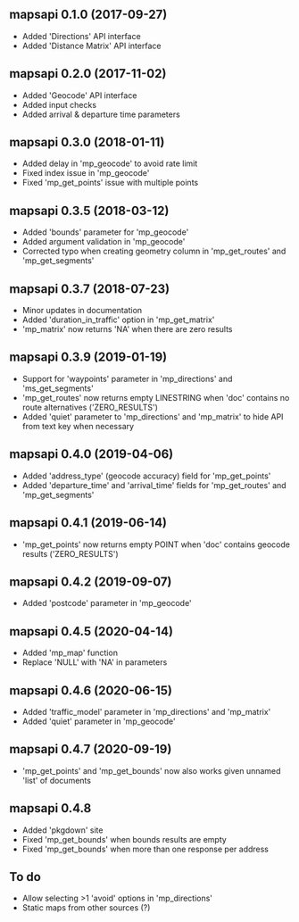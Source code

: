 ## mapsapi 0.1.0 (2017-09-27)

* Added 'Directions' API interface
* Added 'Distance Matrix' API interface

## mapsapi 0.2.0 (2017-11-02)

* Added 'Geocode' API interface
* Added input checks
* Added arrival & departure time parameters

## mapsapi 0.3.0 (2018-01-11)

* Added delay in 'mp_geocode' to avoid rate limit
* Fixed index issue in 'mp_geocode'
* Fixed 'mp_get_points' issue with multiple points

## mapsapi 0.3.5 (2018-03-12)

* Added 'bounds' parameter for 'mp_geocode'
* Added argument validation in 'mp_geocode'
* Corrected typo when creating geometry column in 'mp_get_routes' and 'mp_get_segments'

## mapsapi 0.3.7 (2018-07-23)

* Minor updates in documentation
* Added 'duration_in_traffic' option in 'mp_get_matrix'
* 'mp_matrix' now returns 'NA' when there are zero results

## mapsapi 0.3.9 (2019-01-19)

* Support for 'waypoints' parameter in 'mp_directions' and 'ms_get_segments'
* 'mp_get_routes' now returns empty LINESTRING when 'doc' contains no route alternatives ('ZERO_RESULTS')
* Added 'quiet' parameter to 'mp_directions' and 'mp_matrix' to hide API from text key when necessary

## mapsapi 0.4.0 (2019-04-06)

* Added 'address_type' (geocode accuracy) field for 'mp_get_points'
* Added 'departure_time' and 'arrival_time' fields for 'mp_get_routes' and 'mp_get_segments'

## mapsapi 0.4.1 (2019-06-14)

* 'mp_get_points' now returns empty POINT when 'doc' contains geocode results ('ZERO_RESULTS')

## mapsapi 0.4.2 (2019-09-07)

* Added 'postcode' parameter in 'mp_geocode'

## mapsapi 0.4.5 (2020-04-14)

* Added 'mp_map' function
* Replace 'NULL' with 'NA' in parameters

## mapsapi 0.4.6 (2020-06-15)

* Added 'traffic_model' parameter in 'mp_directions' and 'mp_matrix'
* Added 'quiet' parameter in 'mp_geocode'

## mapsapi 0.4.7 (2020-09-19)

* 'mp_get_points' and 'mp_get_bounds' now also works given unnamed 'list' of documents

## mapsapi 0.4.8

* Added 'pkgdown' site
* Fixed 'mp_get_bounds' when bounds results are empty
* Fixed 'mp_get_bounds' when more than one response per address

## To do

* Allow selecting >1 'avoid' options in 'mp_directions'
* Static maps from other sources (?)

